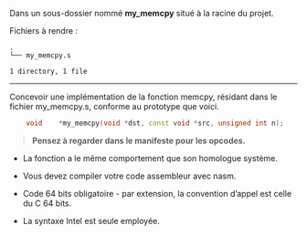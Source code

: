 Dans un sous-dossier nommé **my_memcpy** situé à la racine du projet.

Fichiers à rendre :

```
.
└── my_memcpy.s

1 directory, 1 file
```

---
Concevoir une implémentation de la fonction memcpy, résidant dans le fichier my_memcpy.s, conforme au prototype que voici. 
```cpp
    void    *my_memcpy(void *dst, const void *src, unsigned int n);
```
> **Pensez à regarder dans le manifeste pour les opcodes.**

- La fonction a le même comportement que son homologue système.

- Vous devez compiler votre code assembleur avec nasm.

- Code 64 bits obligatoire - par extension, la convention d’appel est celle du C 64 bits.  

- La syntaxe Intel est seule employée. 
